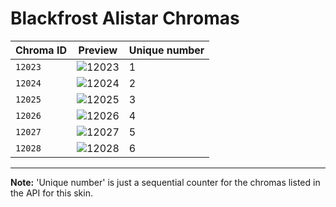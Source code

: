 # Blackfrost Alistar Chromas

| Chroma ID | Preview | Unique number |
|---|---|---|
| `12023` | ![12023](https://raw.communitydragon.org/latest/plugins/rcp-be-lol-game-data/global/default/v1/champion-chroma-images/12/12023.png) | 1 |
| `12024` | ![12024](https://raw.communitydragon.org/latest/plugins/rcp-be-lol-game-data/global/default/v1/champion-chroma-images/12/12024.png) | 2 |
| `12025` | ![12025](https://raw.communitydragon.org/latest/plugins/rcp-be-lol-game-data/global/default/v1/champion-chroma-images/12/12025.png) | 3 |
| `12026` | ![12026](https://raw.communitydragon.org/latest/plugins/rcp-be-lol-game-data/global/default/v1/champion-chroma-images/12/12026.png) | 4 |
| `12027` | ![12027](https://raw.communitydragon.org/latest/plugins/rcp-be-lol-game-data/global/default/v1/champion-chroma-images/12/12027.png) | 5 |
| `12028` | ![12028](https://raw.communitydragon.org/latest/plugins/rcp-be-lol-game-data/global/default/v1/champion-chroma-images/12/12028.png) | 6 |

---

**Note:** 'Unique number' is just a sequential counter for the chromas listed in the API for this skin.